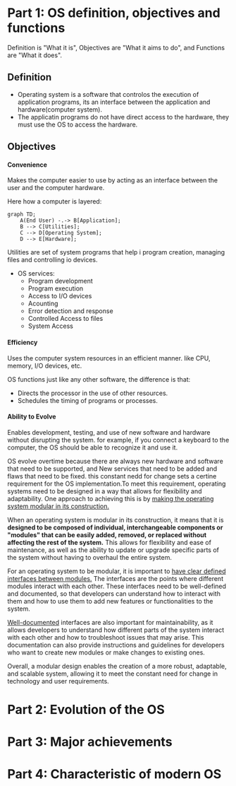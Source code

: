 # Part 1: OS definition, objectives and functions

Definition is "What it is", Objectives are "What it aims to do", and Functions are "What it does".

## Definition

- Operating system is a software that controlos the execution of application programs, its an interface between the application and hardware(computer system).
- The applicatin programs do not have direct access to the hardware, they must use the OS to access the hardware.

## Objectives

#### Convenience

Makes the computer easier to use by acting as an interface between the user and the computer hardware.

Here how a computer is layered:
```mermaid
graph TD;
    A(End User) -.-> B[Application];
    B --> C[Utilities];
    C --> D[Operating System];
    D --> E[Hardware];
```
Utilities are set of system programs that help i program creation, managing files and controlling io devices.

- OS services:
    - Program development
    - Program execution
    - Access to I/O devices
    - Acounting
    - Error detection and response
    - Controlled Access to files
    - System Access

#### Efficiency

Uses the computer system resources in an efficient manner. like CPU, memory, I/O devices, etc.

OS functions just like any other software, the difference is that:
- Directs the processor in the use of other resources.
- Schedules the timing of programs or processes.

#### Ability to Evolve

Enables development, testing, and use of new software and hardware without disrupting the system. for example, if you connect a keyboard to the computer, the OS should be able to recognize it and use it.

OS evolve overtime because there are always new hardware and software that need to be supported, and New services that need to be added and flaws that need to be fixed. this constant nedd for change sets a certine requirement for the OS implementation.To meet this requirement, operating systems need to be designed in a way that allows for flexibility and adaptability. One approach to achieving this is by <u>making the operating system modular in its construction.</u>

When an operating system is modular in its construction, it means that it is **designed to be composed of individual, interchangeable components or "modules" that can be easily added, removed, or replaced without affecting the rest of the system.** This allows for flexibility and ease of maintenance, as well as the ability to update or upgrade specific parts of the system without having to overhaul the entire system.

For an operating system to be modular, it is important to <u>have clear defined interfaces between modules.</u> The interfaces are the points where different modules interact with each other. These interfaces need to be well-defined and documented, so that developers can understand how to interact with them and how to use them to add new features or functionalities to the system.

<u>Well-documented</u> interfaces are also important for maintainability, as it allows developers to understand how different parts of the system interact with each other and how to troubleshoot issues that may arise. This documentation can also provide instructions and guidelines for developers who want to create new modules or make changes to existing ones.

Overall, a modular design enables the creation of a more robust, adaptable, and scalable system, allowing it to meet the constant need for change in technology and user requirements.

# Part 2: Evolution of the OS

# Part 3: Major achievements

# Part 4: Characteristic of modern OS
